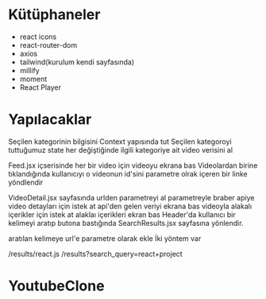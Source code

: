 # Kütüphaneler

- react icons
- react-router-dom
- axios
- tailwind(kurulum kendi sayfasında)
- millify
- moment
- React Player

# Yapılacaklar

Seçilen kategorinin bilgisini Context yapısında tut
Seçilen kategoroyi tuttuğumuz state her değiştiğinde ilgili kategoriye ait video verisini al

Feed.jsx içserisinde her bir video için videoyu ekrana bas
Videolardan birine tıklandığında kullanıcıyı o videonun id'sini parametre olrak içeren bir linke yöndlendir

VideoDetail.jsx sayfasında urlden parametreyi al
parametreyle braber apiye video detayları için istek at
api'den gelen veriyi ekrana bas
videoyla alakalı içerikler için istek at
alaklaı içerikleri ekran bas
Header'da kullanıcı bir kelimeyi aratıp butona bastığında SearchResults.jsx sayfasına yönlendir.

aratılan kelimeye url'e parametre olarak ekle
İki yöntem var

/results/react.js
/results?search_query=react+project
# YoutubeClone
